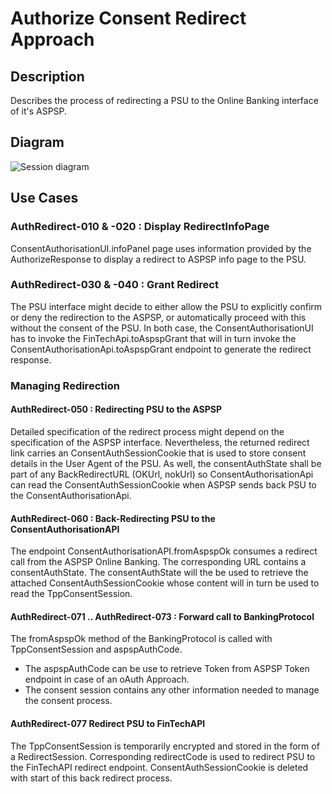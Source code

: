 # Authorize Consent Redirect Approach

## Description

Describes the process of redirecting a PSU to the Online Banking interface of it's ASPSP.

## Diagram

![Session diagram](http://www.plantuml.com/plantuml/proxy?src=https://raw.githubusercontent.com/adorsys/open-banking-gateway/gh-pages/docs/architecture/diagrams/useCases/5b-psuAuthRedirectConsent.puml&fmt=svg&vvv=1&sanitize=true)  

## Use Cases

### AuthRedirect-010 & -020 : Display RedirectInfoPage
ConsentAuthorisationUI.infoPanel page uses information provided by the AuthorizeResponse to display a redirect to ASPSP info page to the PSU. 

### AuthRedirect-030 & -040 : Grant Redirect
The PSU interface might decide to either allow the PSU to explicitly confirm or deny the redirection to the ASPSP, or automatically proceed with this without the consent of the PSU. In both case, the ConsentAuthorisationUI has to invoke the FinTechApi.toAspspGrant that will in turn invoke the ConsentAuthorisationApi.toAspspGrant endpoint to generate the redirect response. 

### Managing Redirection

#### AuthRedirect-050 : Redirecting PSU to the ASPSP
Detailed specification of the redirect process might depend on the specification of the ASPSP interface. Nevertheless, the returned redirect link carries an ConsentAuthSessionCookie that is used to store consent details in the User Agent of the PSU. 
As well, the consentAuthState shall be part of any BackRedirectURL (OKUrl, nokUrl) so ConsentAuthorisationApi can read the ConsentAuthSessionCookie when ASPSP sends back PSU to the ConsentAuthorisationApi.

#### AuthRedirect-060 : Back-Redirecting PSU to the ConsentAuthorisationAPI
The endpoint ConsentAuthorisationAPI.fromAspspOk consumes a redirect call from the ASPSP Online Banking. The corresponding URL
contains a consentAuthState. The consentAuthState will the be used to retrieve the attached ConsentAuthSessionCookie whose content will in turn be used to read the TppConsentSession.

#### AuthRedirect-071 .. AuthRedirect-073 : Forward call to BankingProtocol
The fromAspspOk method of the BankingProtocol is called with TppConsentSession and aspspAuthCode.
- The aspspAuthCode can be use to retrieve Token from ASPSP Token endpoint in case of an oAuth Approach.
- The consent session contains any other information needed to manage the consent process.

#### AuthRedirect-077 Redirect PSU to FinTechAPI
The TppConsentSession is temporarily encrypted and stored in the form of a RedirectSession. Corresponding redirectCode is used to redirect PSU to the FinTechAPI redirect endpoint. ConsentAuthSessionCookie is deleted with start of this back redirect process.



